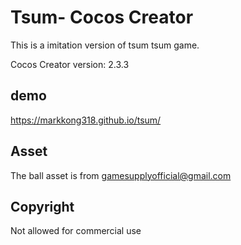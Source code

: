 # Tsum- Cocos Creator

This is a imitation version of tsum tsum game.

Cocos Creator version: 2.3.3


## demo

https://markkong318.github.io/tsum/

## Asset

The ball asset is from gamesupplyofficial@gmail.com

## Copyright

Not allowed for commercial use
